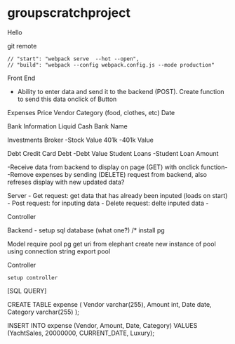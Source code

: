 # groupscratchproject
Hello

git remote 

    // "start": "webpack serve  --hot --open",
    // "build": "webpack --config webpack.config.js --mode production"

    
Front End

- Ability to enter data and send it to the backend (POST).  Create function to send this data onclick of Button

Expenses
    Price
    Vendor
    Category (food, clothes, etc)
    Date

Bank Information
    Liquid Cash
    Bank Name

Investments
    Broker
        -Stock Value
    401k
        -401k Value

Debt
    Credit Card Debt
        -Debt Value
    Student Loans
        -Student Loan Amount


-Receive data from backend to display on page (GET) with onclick function-
-Remove expenses by sending (DELETE) request from backend, also refreses display with new updated data?



Server
    - Get request: get data that has already been inputed (loads on start)
    - Post request: for inputing data
    - Delete request: delte inputed data
    -  

Controller

Backend
    - setup sql database (what one?)
    /*
 install pg


Model
    require pool pg
    get uri from elephant
    create new instance of pool using connection string
    export pool

Controller

    setup controller



[SQL QUERY]

CREATE TABLE expense (
  Vendor varchar(255),
  Amount int,
  Date date,
  Category varchar(255)
);

INSERT INTO expense (Vendor, Amount, Date, Category)
VALUES (YachtSales, 20000000, CURRENT_DATE, Luxury);
